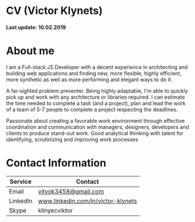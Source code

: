 # CV (Victor Klynets)
#### Last update: 10.02.2019

# About me
I am a Full-stack JS Developer with a decent experience in architecting and  building  web applications and finding new, more flexible, highly efficient, more synthetic as well as more performing and elegant ways to do it.

A far-sighted problem preventer. Being highly adaptable, I'm able to quickly pick up and work with any architecture or libraries required. I can estimate the time needed to complete a task (and a project), plan and lead the work of a team of 5-7 people to complete a project respecting the deadlines.

Passionate about creating a favorable work environment through effective  coordination and communication with managers, designers, developers and clients to produce stand-out work.  Good analytical thinking  with talent for identifying, scrutinizing and improving work processes

# Contact Information


| Service     | Contact                            |
| ------------|------------------------------------|
| Email       | vityok3458@gmail.com               |
| LinkedIn    | www.linkedin.com/in/victor-klynets |
| Skype       | klinyecviktor                      |